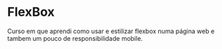 # FlexBox
Curso em que aprendi como usar e estilizar flexbox numa página web e tambem um pouco de responsibilidade mobile.